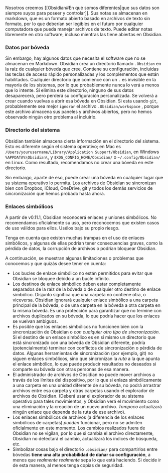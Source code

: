 Nosotros creemos [[Obsidian#En qué somos diferentes|que sus datos son siempre suyos para poseer y controlar]]. Sus notas se almacenan en markdown, que es un formato abierto basado en archivos de texto sin formato, por lo que deberían ser legibles en el futuro por cualquier computadora que pueda manejar archivos de texto. Puede editar notas libremente en otro software, incluso mientras las tiene abiertas en Obsidian.

### Datos por bóveda

Sin embargo, hay algunos datos que necesita el software que no se almacenan en Markdown. Obsidian crea un directorio llamado `.Obsidian` en la raíz de cualquier bóveda que cree. Contiene su configuración, incluidas las teclas de acceso rápido personalizadas y los complementos que están habilitados. Cualquier directorio que comience con un  `.` es invisible en la mayoría de los sistemas, por lo que probablemente nunca lo verá a menos que lo intente. Si elimina este directorio, ninguno de sus datos desaparecerá, pero perderá su configuración personalizada. Se volverá a crear cuando vuelvas a abrir esa bóveda en Obsidian. Si esta usando `git`, probablemente sea mejor  `ignorar` el archivo `.Obsidian/workspace` , porque este archivo almacena sus paneles y archivos abiertos, pero no hemos observado ningún otro problema al incluirlo.

### Directorio del sistema

Obsidian también almacena cierta información en el directorio del sistema. Esto es diferente según el sistema operativo; en Mac es  `/Users/yourusername/Library/Application Support/Obsidian`, en Windows `%APPDATA%\Obsidian\`, y  `$XDG_CONFIG_HOME/Obsidian/` o  `~/.config/Obsidian/` en Linux. Como resultado, recomendamos no crear una bóveda en este directorio.

Sin embargo, aparte de eso, puede crear una bóveda en cualquier lugar que su sistema operativo lo permita. Los archivos de Obsidian se sincronizan bien con Dropbox, iCloud, OneDrive, git y todos los demás servicios de sincronización que hemos probado hasta ahora.

### Enlaces simbólicos

A partir de v0.11.1, Obsidian reconocerá enlaces y uniones simbólicos. No recomendamos oficialmente su uso, pero reconocemos que existen casos de uso válidos para ellos. Usélos bajo su propio riesgo.

Tenga en cuenta que existen muchas trampas en el uso de enlaces simbólicos, y algunas de ellas podrían tener consecuencias graves, como la pérdida de datos, la corrupción de archivos o podrían bloquear Obsidian.

A continuación, se muestran algunas limitaciones o problemas que conocemos y que quizás desee tener en cuenta:

- Los bucles de enlace simbólico no están permitidos para evitar que Obsidian se bloquee debido a un bucle infinito.
- Los destinos de enlace simbólico deben estar completamente separados de la raíz de la bóveda o de cualquier otro destino de enlace simbólico. Disjunto significa que una carpeta no contiene otra, o viceversa. Obsidian ignorará cualquier enlace simbólico a una carpeta principal de la bóveda, o de una carpeta en la bóveda a otra carpeta en la misma bóveda. Es una protección para garantizar que no termine con archivos duplicados en su bóveda, lo que podría hacer que los enlaces se vuelvan ambiguos.
- Es posible que los enlaces simbólicos no funcionen bien con la sincronización de Obsidian o _con cualquier otro tipo de sincronización_. Si el destino de un enlace simbólico es en sí mismo un directorio que está sincronizado con una bóveda de Obsidian diferente, podría (potencialmente) terminar con conflictos de sincronización o pérdida de datos. Algunas herramientas de sincronización (por ejemplo, git) no siguen enlaces simbólicos, sino que sincronizan la _ruta_ a la que apunta el enlace simbólico, lo que puede producir resultados no deseados si comparte su bóveda con otras personas de esa manera.
- El administrador de archivos de Obsidian no puede mover archivos a través de los límites del dispositivo, por lo que si enlaza simbólicamente a una carpeta en una unidad diferente de su bóveda, no podrá arrastrar archivos entre esa carpeta y otras carpetas usando el explorador de archivos de Obsidian. (Deberá usar el explorador de su sistema operativo para tales movimientos, y Obsidian verá el movimiento como una eliminación y la creación de un nuevo archivo. _Tampoco_ actualizará ningún enlace que dependa de la ruta de ese archivo).
- Los enlaces simbólicos de archivos (a diferencia de los enlaces simbólicos de carpetas) _pueden_ funcionar, pero no se admiten oficialmente en este momento. Los cambios realizados fuera de Obsidian no se vigilan, por lo que si cambia el archivo directamente, Obsidian no detectará el cambio, actualizará los índices de búsqueda, etc.
- Simbolizar cosas bajo el directorio `.obsidian/`  para compartirlos entre bóvedas **tiene una alta probabilidad de dañar su configuración**, a menos que _realmente realmente_ sepa lo que está haciendo. Si decide ir de esta manera, al menos tenga copias de seguridad.
